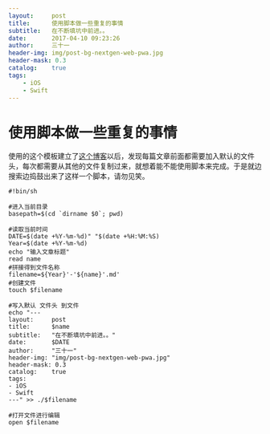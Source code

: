 ```yaml
---
layout:     post
title:      使用脚本做一些重复的事情
subtitle:   在不断填坑中前进。。
date:       2017-04-10 09:23:26
author:     三十一
header-img: img/post-bg-nextgen-web-pwa.jpg
header-mask: 0.3
catalog:    true
tags:
    - iOS
    - Swift
---
```

# 使用脚本做一些重复的事情
使用的这个模板建立了[这个博客](https://yunissong.github.io/)以后，发现每篇文章前面都需要加入默认的文件头，每次都需要从其他的文件复制过来，就想着能不能使用脚本来完成。于是就边搜索边捣鼓出来了这样一个脚本，请勿见笑。

```shell
#!bin/sh

#进入当前目录
basepath=$(cd `dirname $0`; pwd)

#读取当前时间
DATE=$(date +%Y-%m-%d)" "$(date +%H:%M:%S)
Year=$(date +%Y-%m-%d)
echo "输入文章标题"
read name
#拼接得到文件名称
filename=${Year}'-'${name}'.md'
#创建文件
touch $filename

#写入默认 文件头 到文件
echo "---
layout:     post
title:      $name
subtitle:   "在不断填坑中前进。。"
date:       $DATE
author:     "三十一"
header-img: "img/post-bg-nextgen-web-pwa.jpg"
header-mask: 0.3
catalog:    true
tags:
- iOS
- Swift
---" >> ./$filename

#打开文件进行编辑
open $filename


```

